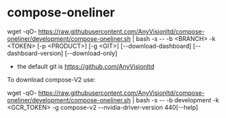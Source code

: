 # compose-oneliner

wget -qO- <https://raw.githubusercontent.com/AnyVisionltd/compose-oneliner/development/compose-oneliner.sh> | bash -s -- -b \<BRANCH\> -k \<TOKEN\> [-p \<PRODUCT\>] [-g \<GIT\>] [--download-dashboard] [--dashboard-version] [--download-only]

* the default git is <https://github.com/AnyVisionltd>

To download compose-V2 use:

wget -qO- <https://raw.githubusercontent.com/AnyVisionltd/compose-oneliner/development/compose-oneliner.sh> | bash -s -- -b development -k <GCR_TOKEN> -g compose-v2 --nvidia-driver-version 440[--help]
